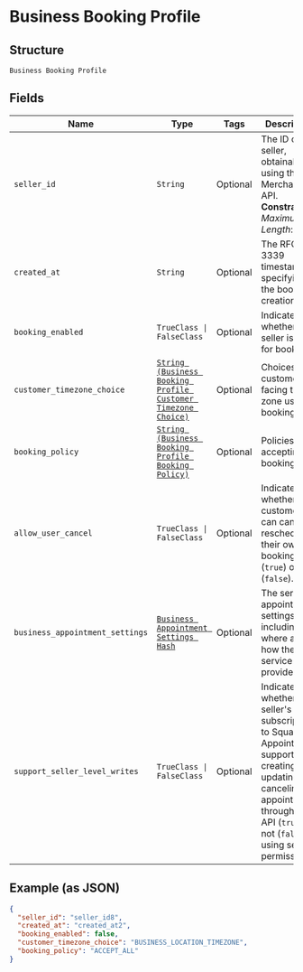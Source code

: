 
# Business Booking Profile

## Structure

`Business Booking Profile`

## Fields

| Name | Type | Tags | Description |
|  --- | --- | --- | --- |
| `seller_id` | `String` | Optional | The ID of the seller, obtainable using the Merchants API.<br>**Constraints**: *Maximum Length*: `32` |
| `created_at` | `String` | Optional | The RFC 3339 timestamp specifying the booking's creation time. |
| `booking_enabled` | `TrueClass \| FalseClass` | Optional | Indicates whether the seller is open for booking. |
| `customer_timezone_choice` | [`String (Business Booking Profile Customer Timezone Choice)`](../../doc/models/business-booking-profile-customer-timezone-choice.md) | Optional | Choices of customer-facing time zone used for bookings. |
| `booking_policy` | [`String (Business Booking Profile Booking Policy)`](../../doc/models/business-booking-profile-booking-policy.md) | Optional | Policies for accepting bookings. |
| `allow_user_cancel` | `TrueClass \| FalseClass` | Optional | Indicates whether customers can cancel or reschedule their own bookings (`true`) or not (`false`). |
| `business_appointment_settings` | [`Business Appointment Settings Hash`](../../doc/models/business-appointment-settings.md) | Optional | The service appointment settings, including where and how the service is provided. |
| `support_seller_level_writes` | `TrueClass \| FalseClass` | Optional | Indicates whether the seller's subscription to Square Appointments supports creating, updating or canceling an appointment through the API (`true`) or not (`false`) using seller permission. |

## Example (as JSON)

```json
{
  "seller_id": "seller_id8",
  "created_at": "created_at2",
  "booking_enabled": false,
  "customer_timezone_choice": "BUSINESS_LOCATION_TIMEZONE",
  "booking_policy": "ACCEPT_ALL"
}
```

